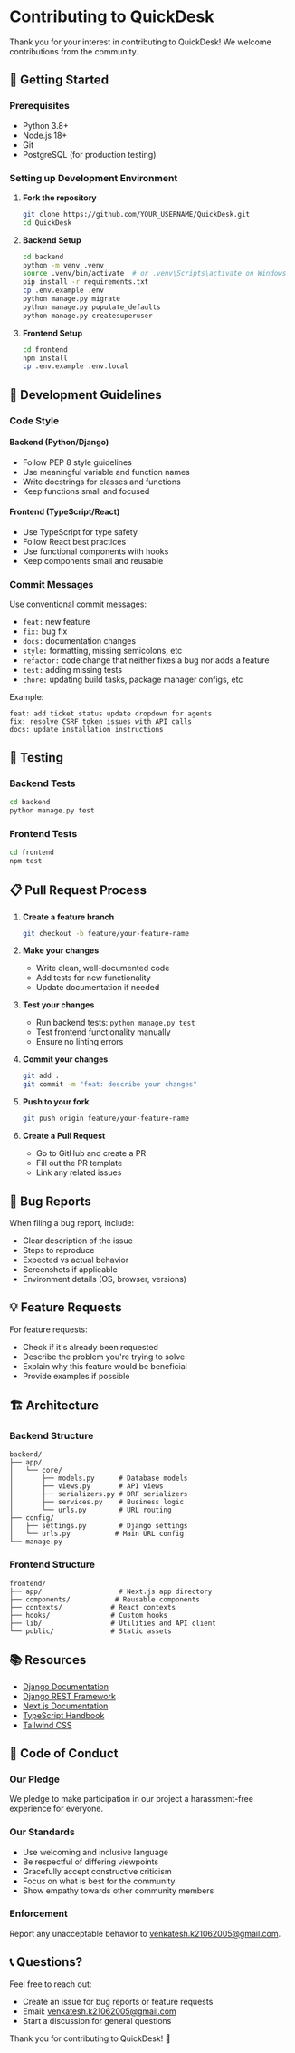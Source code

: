 # Contributing to QuickDesk

Thank you for your interest in contributing to QuickDesk! We welcome contributions from the community.

## 🚀 Getting Started

### Prerequisites

- Python 3.8+
- Node.js 18+
- Git
- PostgreSQL (for production testing)

### Setting up Development Environment

1. **Fork the repository**
   ```bash
   git clone https://github.com/YOUR_USERNAME/QuickDesk.git
   cd QuickDesk
   ```

2. **Backend Setup**
   ```bash
   cd backend
   python -m venv .venv
   source .venv/bin/activate  # or .venv\Scripts\activate on Windows
   pip install -r requirements.txt
   cp .env.example .env
   python manage.py migrate
   python manage.py populate_defaults
   python manage.py createsuperuser
   ```

3. **Frontend Setup**
   ```bash
   cd frontend
   npm install
   cp .env.example .env.local
   ```

## 📝 Development Guidelines

### Code Style

#### Backend (Python/Django)
- Follow PEP 8 style guidelines
- Use meaningful variable and function names
- Write docstrings for classes and functions
- Keep functions small and focused

#### Frontend (TypeScript/React)
- Use TypeScript for type safety
- Follow React best practices
- Use functional components with hooks
- Keep components small and reusable

### Commit Messages

Use conventional commit messages:
- `feat:` new feature
- `fix:` bug fix
- `docs:` documentation changes
- `style:` formatting, missing semicolons, etc
- `refactor:` code change that neither fixes a bug nor adds a feature
- `test:` adding missing tests
- `chore:` updating build tasks, package manager configs, etc

Example:
```
feat: add ticket status update dropdown for agents
fix: resolve CSRF token issues with API calls
docs: update installation instructions
```

## 🧪 Testing

### Backend Tests
```bash
cd backend
python manage.py test
```

### Frontend Tests
```bash
cd frontend
npm test
```

## 📋 Pull Request Process

1. **Create a feature branch**
   ```bash
   git checkout -b feature/your-feature-name
   ```

2. **Make your changes**
   - Write clean, well-documented code
   - Add tests for new functionality
   - Update documentation if needed

3. **Test your changes**
   - Run backend tests: `python manage.py test`
   - Test frontend functionality manually
   - Ensure no linting errors

4. **Commit your changes**
   ```bash
   git add .
   git commit -m "feat: describe your changes"
   ```

5. **Push to your fork**
   ```bash
   git push origin feature/your-feature-name
   ```

6. **Create a Pull Request**
   - Go to GitHub and create a PR
   - Fill out the PR template
   - Link any related issues

## 🐛 Bug Reports

When filing a bug report, include:
- Clear description of the issue
- Steps to reproduce
- Expected vs actual behavior
- Screenshots if applicable
- Environment details (OS, browser, versions)

## 💡 Feature Requests

For feature requests:
- Check if it's already been requested
- Describe the problem you're trying to solve
- Explain why this feature would be beneficial
- Provide examples if possible

## 🏗 Architecture

### Backend Structure
```
backend/
├── app/
│   └── core/
│       ├── models.py      # Database models
│       ├── views.py       # API views
│       ├── serializers.py # DRF serializers
│       ├── services.py    # Business logic
│       └── urls.py        # URL routing
├── config/
│   ├── settings.py        # Django settings
│   └── urls.py           # Main URL config
└── manage.py
```

### Frontend Structure
```
frontend/
├── app/                   # Next.js app directory
├── components/           # Reusable components
├── contexts/            # React contexts
├── hooks/               # Custom hooks
├── lib/                 # Utilities and API client
└── public/              # Static assets
```

## 📚 Resources

- [Django Documentation](https://docs.djangoproject.com/)
- [Django REST Framework](https://www.django-rest-framework.org/)
- [Next.js Documentation](https://nextjs.org/docs)
- [TypeScript Handbook](https://www.typescriptlang.org/docs/)
- [Tailwind CSS](https://tailwindcss.com/docs)

## 🤝 Code of Conduct

### Our Pledge

We pledge to make participation in our project a harassment-free experience for everyone.

### Our Standards

- Use welcoming and inclusive language
- Be respectful of differing viewpoints
- Gracefully accept constructive criticism
- Focus on what is best for the community
- Show empathy towards other community members

### Enforcement

Report any unacceptable behavior to venkatesh.k21062005@gmail.com.

## 📞 Questions?

Feel free to reach out:
- Create an issue for bug reports or feature requests
- Email: venkatesh.k21062005@gmail.com
- Start a discussion for general questions

Thank you for contributing to QuickDesk! 🚀
